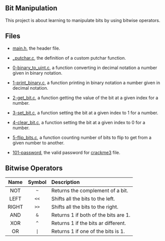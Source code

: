 ## Bit Manipulation

This project is about learning to manipulate bits by using bitwise operators.

## Files

* [main.h](https://github.com/gwendalminguy/holbertonschool-low_level_programming/tree/main/bit_manipulation/main.h), the header file.

* [_putchar.c](https://github.com/gwendalminguy/holbertonschool-low_level_programming/blob/main/bit_manipulation/_putchar.c), the definition of a custom putchar function.

* [0-binary_to_uint.c](https://github.com/gwendalminguy/holbertonschool-low_level_programming/tree/main/bit_manipulation/0-binary_to_uint.c), a function converting in decimal notation a number given in binary notation.

* [1-print_binary.c](https://github.com/gwendalminguy/holbertonschool-low_level_programming/tree/main/bit_manipulation/1-print_binary.c), a function printing in binary notation a number given in decimal notation.

* [2-get_bit.c](https://github.com/gwendalminguy/holbertonschool-low_level_programming/tree/main/bit_manipulation/2-get_bit.c), a function getting the value of the bit at a given index for a number.

* [3-set_bit.c](https://github.com/gwendalminguy/holbertonschool-low_level_programming/tree/main/bit_manipulation/3-set_bit.c), a function setting the bit at a given index to 1 for a number.

* [4-clear_bit.c](https://github.com/gwendalminguy/holbertonschool-low_level_programming/tree/main/bit_manipulation/4-clear_bit.c), a function setting the bit at a given index to 0 for a number.

* [5-flip_bits.c](https://github.com/gwendalminguy/holbertonschool-low_level_programming/tree/main/bit_manipulation/5-flip_bits.c), a function counting number of bits to flip to get from a given number to another.

* [101-password](https://github.com/gwendalminguy/holbertonschool-low_level_programming/tree/main/bit_manipulation/101-password), the valid password for [crackme3](https://github.com/hs-hq/0x13.c/blob/main/crackme3) file.

## Bitwise Operators

| **Name** | **Symbol** | **Description** |
| :------: | :--------: | :-------------- |
| NOT | `~` | Returns the complement of a bit. |
| LEFT | `<<` | Shifts all the bits to the left. |
| RIGHT | `>>` | Shifts all the bits to the right. |
| AND | `&` | Returns 1 if both of the bits are 1. |
| XOR | `^` | Returns 1 if the bits ar different. |
| OR | `\|` | Returns 1 if one of the bits is 1. |
